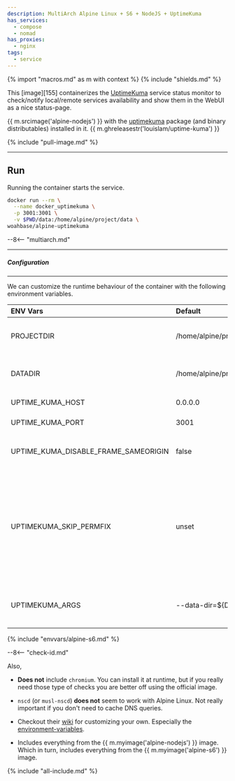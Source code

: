 ```yaml
---
description: MultiArch Alpine Linux + S6 + NodeJS + UptimeKuma
has_services:
  - compose
  - nomad
has_proxies:
  - nginx
tags:
  - service
---
```


{% import "macros.md" as m with context %}
{% include "shields.md" %}

This [image][155] containerizes the [UptimeKuma][1] service status
monitor to check/notify local/remote services availability and
show them in the WebUI as a nice status-page.

{{ m.srcimage('alpine-nodejs') }} with the [uptimekuma][2] package
(and binary distributables) installed in it.
{{ m.ghreleasestr('louislam/uptime-kuma') }}

{% include "pull-image.md" %}

---
Run
---

Running the container starts the service.

``` sh
docker run --rm \
  --name docker_uptimekuma \
  -p 3001:3001 \
  -v $PWD/data:/home/alpine/project/data \
woahbase/alpine-uptimekuma
```

--8<-- "multiarch.md"

---
##### Configuration
---

We can customize the runtime behaviour of the container with the
following environment variables.

| ENV Vars                             | Default                   | Description
| :---                                 | :---                      | :---
| PROJECTDIR                           | /home/alpine/project      | (Preset) NodeJS project directory.
| DATADIR                              | /home/alpine/project/data | Path to data directory for storing check states.
| UPTIME_KUMA_HOST                     | 0.0.0.0                   | Interface to listen on.
| UPTIME_KUMA_PORT                     | 3001                      | Port to listen on.
| UPTIME_KUMA_DISABLE_FRAME_SAMEORIGIN | false                     | Whether to disable same-origin frames.
| UPTIMEKUMA_SKIP_PERMFIX              | unset                     | Set to **non-empty-string** e.g. `1` to skip fixing permissions on `${PROJECTDIR}` and `${DATADIR}` everytime before starting service.
| UPTIMEKUMA_ARGS                      | --data-dir=${DATADIR}       | Customizable arguments passed to `uptime-kuma` service.
{% include "envvars/alpine-s6.md" %}

--8<-- "check-id.md"

Also,

* **Does not** include `chromium`. You can install it at runtime,
  but if you really need those type of checks you are better off
  using the official image.

* `nscd` (or `musl-nscd`) **does not** seem to work with Alpine Linux.
  Not really important if you don't need to cache DNS queries.

* Checkout their [wiki][3] for customizing your own. Especially
  the [environment-variables][4].

* Includes everything from the {{ m.myimage('alpine-nodejs') }}
  image. Which in turn, includes everything from the {{
  m.myimage('alpine-s6') }} image.

[1]: https://uptime.kuma.pet/
[2]: https://github.com/louislam/uptime-kuma/releases
[3]: https://github.com/louislam/uptime-kuma/wiki
[4]: https://github.com/louislam/uptime-kuma/wiki/Environment-Variables

{% include "all-include.md" %}
